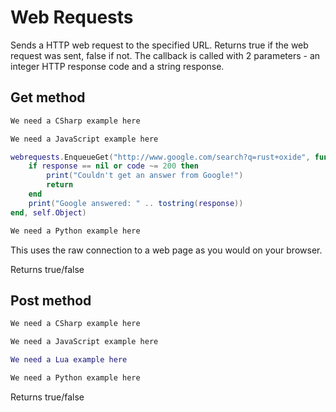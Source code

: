# Web Requests

Sends a HTTP web request to the specified URL. Returns true if the web request was sent, false if not. The callback is called with 2 parameters - an integer HTTP response code and a string response.

## Get method

``` csharp
We need a CSharp example here
```

``` javascript
We need a JavaScript example here
```

``` lua
webrequests.EnqueueGet("http://www.google.com/search?q=rust+oxide", function(code, response)
    if response == nil or code ~= 200 then 
        print("Couldn't get an answer from Google!") 
        return 
    end
    print("Google answered: " .. tostring(response))
end, self.Object)
```

``` python
We need a Python example here
```

This uses the raw connection to a web page as you would on your browser.

Returns true/false

## Post method

``` csharp
We need a CSharp example here
```

``` javascript
We need a JavaScript example here
```

``` lua
We need a Lua example here
```

``` python
We need a Python example here
```

Returns true/false
